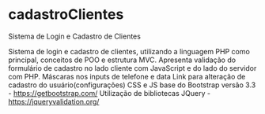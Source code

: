 # cadastroClientes
Sistema de Login e Cadastro de Clientes

Sistema de login e cadastro de clientes, utilizando a linguagem PHP como principal, conceitos de POO e estrutura MVC.
Apresenta validação do formulário de cadastro no lado cliente com JavaScript e do lado do servidor com PHP.
Máscaras nos inputs de telefone e data
Link para alteração de cadastro do usuário(configurações)
CSS e JS base do Bootstrap versão 3.3 - https://getbootstrap.com/
Utilização de bibliotecas JQuery - https://jqueryvalidation.org/
